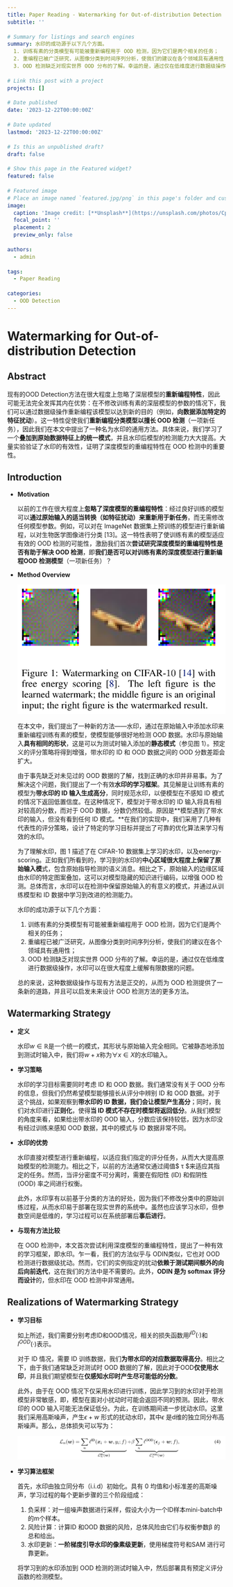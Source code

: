 ```yaml
---
title: Paper Reading - Watermarking for Out-of-distribution Detection
subtitle: ''

# Summary for listings and search engines
summary: 水印的成功源于以下几个方面。
  1. 训练有素的分类模型有可能被重新编程用于 OOD 检测，因为它们是两个相关的任务；
  2. 重编程已被广泛研究，从图像分类到时间序列分析，使我们的建议在各个领域具有通用性；
  3. OOD 检测缺乏对现实世界 OOD 分布的了解。幸运的是，通过仅在低维度进行数据级操作，水印可以在很大程度上缓解有限数据的问题。

# Link this post with a project
projects: []

# Date published
date: '2023-12-22T00:00:00Z'

# Date updated
lastmod: '2023-12-22T00:00:00Z'

# Is this an unpublished draft?
draft: false

# Show this page in the Featured widget?
featured: false

# Featured image
# Place an image named `featured.jpg/png` in this page's folder and customize its options here.
image:
  caption: 'Image credit: [**Unsplash**](https://unsplash.com/photos/CpkOjOcXdUY)'
  focal_point: ''
  placement: 2
  preview_only: false

authors:
  - admin

tags:
  - Paper Reading

categories:
  - OOD Detection
---
```


# Watermarking for Out-of-distribution Detection

## Abstract

现有的OOD Detection方法在很大程度上忽略了深层模型的**重新编程特性**，因此可能无法完全发挥其内在优势：在不修改训练有素的深层模型的参数的情况下，我们可以通过数据级操作重新编程该模型以达到新的目的（例如，**向数据添加特定的特征扰动**）。这一特性促使我们**重新编程分类模型以擅长 OOD 检测**（一项新任务），因此我们在本文中提出了一种名为水印的通用方法。具体来说，我们学习了一个**叠加到原始数据特征上的统一模式**，并且水印后模型的检测能力大大提高。大量实验验证了水印的有效性，证明了深度模型的重编程特性在 OOD 检测中的重要性。

## Introduction

- **Motivation**

  以前的工作在很大程度上**忽略了深度模型的重编程特性**：经过良好训练的模型可以**通过原始输入的适当转换（如特征扰动）来重新用于新任务**，而无需修改任何模型参数。例如，可以对在 ImageNet 数据集上预训练的模型进行重新编程，以对生物医学图像进行分类 [13]。这一特性表明了使训练有素的模型适应有效的 OOD 检测的可能性，激励我们首次**尝试研究深度模型的重编程特性是否有助于解决 OOD 检测**，即**我们是否可以对训练有素的深度模型进行重新编程OOD 检测模型**（一项新任务）？

- **Method Overview**

  ![image-20231222000008778](featured.png)

  在本文中，我们提出了一种新的方法——水印，通过在原始输入中添加水印来重新编程训练有素的模型，使模型能够很好地检测 OOD 数据。水印与原始输入**具有相同的形状**，这是可以为测试时输入添加的**静态模式**（参见图 1）。预定义的评分策略将得到增强，带水印的 ID 和 OOD 数据之间的 OOD 分数差距会扩大。

  由于事先缺乏对未见过的 OOD 数据的了解，找到正确的水印并非易事。为了解决这个问题，我们提出了一个有效**水印的学习框架**。其见解是让训练有素的模型为**带水印的 ID 输入生成高分**，同时规范水印，以便模型在不感知 ID 模式的情况下返回低置信度。在这种情况下，模型对于带水印的 ID 输入将具有相对较高的分数，而对于 OOD 数据，分数仍然较低。原因是**模型遇到了带水印的输入，但没有看到任何 ID 模式。**在我们的实现中，我们采用了几种有代表性的评分策略，设计了特定的学习目标并提出了可靠的优化算法来学习有效的水印。

  为了理解水印，图 1 描述了在 CIFAR-10 数据集上学习的水印，以及energy-scoring。正如我们所看到的，学习到的水印的**中心区域很大程度上保留了原始输入模**式，包含原始指导检测的语义消息。相比之下，原始输入的边缘区域由水印的特定图案叠加，这可以对模型隐藏的知识进行编码，以增强 OOD 检测。总体而言，水印可以在检测中保留原始输入的有意义的模式，并通过从训练模型和 ID 数据中学习到改进的检测能力。

  水印的成功源于以下几个方面：

  1. 训练有素的分类模型有可能被重新编程用于 OOD 检测，因为它们是两个相关的任务；
  2. 重编程已被广泛研究，从图像分类到时间序列分析，使我们的建议在各个领域具有通用性；
  3. OOD 检测缺乏对现实世界 OOD 分布的了解。幸运的是，通过仅在低维度进行数据级操作，水印可以在很大程度上缓解有限数据的问题。

  总的来说，这种数据级操作与现有方法是正交的，从而为 OOD 检测提供了一条新的道路，并且可以启发未来设计 OOD 检测方法的更多方法。

## Watermarking Strategy

- **定义**

  水印$w\in\mathbb{R}$是一个统一的模式，其形状与原始输入完全相同。它被静态地添加到测试时输入中，我们将$w + x$称为$\forall x\in X$的水印输入。

- **学习策略**

  水印的学习目标需要同时考虑 ID 和 OOD 数据。我们通常没有关于 OOD 分布的信息，但我们仍然希望模型能够擅长从评分中辨别 ID 和 OOD 数据。对于这个挑战，如果观察到**带水印的 ID 数据，我们会让模型产生高分**；同时，我们对水印进行**正则化**，使得**当 ID 模式不存在时模型将返回低分**。从我们模型的角度来看，如果给出带水印的 OOD 输入，分数应该保持较低，因为水印没有经过训练来感知 OOD 数据，其中的模式与 ID 数据非常不同。

- **水印的优势**

  水印直接对模型进行重新编程，以适应我们指定的评分任务，从而大大提高原始模型的检测能力。相比之下，以前的方法通常仅通过阈值$ τ $来适应其指定的任务。然而，当评分密度不可分离时，需要在假阳性 (ID) 和假阴性 (OOD) 率之间进行权衡。

  此外，水印享有以前基于分类的方法的好处，因为我们不修改分类中的原始训练过程，从而水印易于部署在现实世界的系统中。虽然也应该学习水印，但参数空间是低维的，学习过程可以在系统部署后**事后进行**。

- **与现有方法比较**

  在 OOD 检测中，本文首次尝试利用深度模型的重编程特性，提出了一种有效的学习框架，即水印。乍一看，我们的方法似乎与 ODIN类似，它也对 OOD 检测进行数据级扰动。然而，它们的实例指定的扰动**依赖于测试期间额外的向后向前迭代**，这在我们的方法中是不需要的。此外，**ODIN 是为 softmax 评分而设计**的，但水印在 OOD 检测中非常通用。

## Realizations of Watermarking Strategy

- **学习目标**

  如上所述，我们需要分别考虑ID和OOD情况，相关的损失函数用$l^{ID}(·)$和$l^{OOD}(·)$表示。

  对于 ID 情况，需要 ID 训练数据，我们**为带水印的对应数据取得高分**。相比之下，由于我们通常缺乏对测试时 OOD 数据的了解，因此对于OOD**仅使用水印**，并且我们期望模型在**仅感知水印时产生尽可能低的分数**。

  此外，由于在 OOD 情况下仅采用水印进行训练，因此学习到的水印对于检测模型非常敏感，即，模型在面对小扰动时可能会返回不同的预测。因此，带水印的 OOD 输入可能无法保证低分。为此，在训练期间进一步扰动水印。这里我们采用高斯噪声，产生$\epsilon+w$ 形式的扰动水印，其中$\epsilon$ 是d维的独立同分布高斯噪声。那么，总体损失可以写为：

  ![image-20231222005154528](imgs/formula1.png)

- **学习算法框架**

  首先，水印由独立同分布（i.i.d）初始化。具有 0 均值和小标准差的高斯噪声，学习过程的每个更新步骤的三个阶段组成：

  1. 负采样：对一组噪声数据进行采样，假设大小为一个ID样本mini-batch中的m个样本。
  2. 风险计算：计算ID 和OOD 数据的风险，总体风险由它们与权衡参数β 的总和给出。
  3. 水印更新：**一阶梯度引导水印的像素级更新**，使用梯度符号和SAM 进行可靠更新。

  将学习到的水印添加到 OOD 检测的测试时输入中，然后部署具有预定义评分函数的检测模型。
